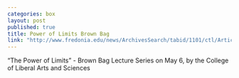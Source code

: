 ```yaml
---
categories: box
layout: post
published: true
title: Power of Limits Brown Bag
link: "http://www.fredonia.edu/news/ArchivesSearch/tabid/1101/ctl/ArticleView/mid/1878/articleId/5385/Brown_Bag_lecture_explores_The_Power_of_Limits_on_May_6.aspx"
---
```


“The Power of Limits” - Brown Bag Lecture Series on May 6, by the College of Liberal Arts and Sciences
